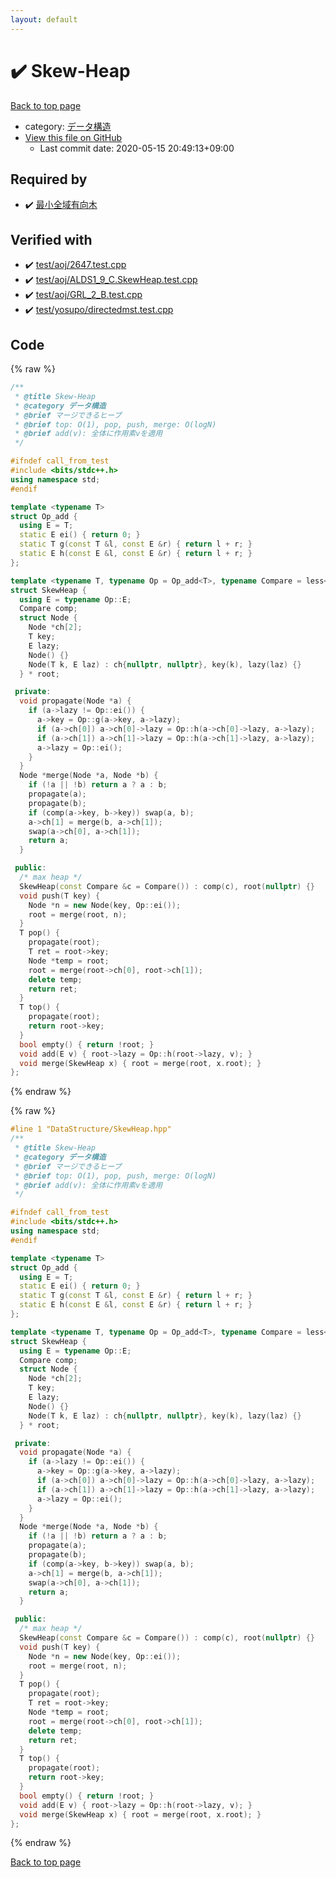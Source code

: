```yaml
---
layout: default
---
```


<!-- mathjax config similar to math.stackexchange -->
<script type="text/javascript" async
  src="https://cdnjs.cloudflare.com/ajax/libs/mathjax/2.7.5/MathJax.js?config=TeX-MML-AM_CHTML">
</script>
<script type="text/x-mathjax-config">
  MathJax.Hub.Config({
    TeX: { equationNumbers: { autoNumber: "AMS" }},
    tex2jax: {
      inlineMath: [ ['$','$'] ],
      processEscapes: true
    },
    "HTML-CSS": { matchFontHeight: false },
    displayAlign: "left",
    displayIndent: "2em"
  });
</script>

<script type="text/javascript" src="https://cdnjs.cloudflare.com/ajax/libs/jquery/3.4.1/jquery.min.js"></script>
<script src="https://cdn.jsdelivr.net/npm/jquery-balloon-js@1.1.2/jquery.balloon.min.js" integrity="sha256-ZEYs9VrgAeNuPvs15E39OsyOJaIkXEEt10fzxJ20+2I=" crossorigin="anonymous"></script>
<script type="text/javascript" src="../../assets/js/copy-button.js"></script>
<link rel="stylesheet" href="../../assets/css/copy-button.css" />


# :heavy_check_mark: Skew-Heap

<a href="../../index.html">Back to top page</a>

* category: <a href="../../index.html#c1c7278649b583761cecd13e0628181d">データ構造</a>
* <a href="{{ site.github.repository_url }}/blob/master/DataStructure/SkewHeap.hpp">View this file on GitHub</a>
    - Last commit date: 2020-05-15 20:49:13+09:00




## Required by

* :heavy_check_mark: <a href="../Graph/MinimumSpanningAborescense.hpp.html">最小全域有向木</a>


## Verified with

* :heavy_check_mark: <a href="../../verify/test/aoj/2647.test.cpp.html">test/aoj/2647.test.cpp</a>
* :heavy_check_mark: <a href="../../verify/test/aoj/ALDS1_9_C.SkewHeap.test.cpp.html">test/aoj/ALDS1_9_C.SkewHeap.test.cpp</a>
* :heavy_check_mark: <a href="../../verify/test/aoj/GRL_2_B.test.cpp.html">test/aoj/GRL_2_B.test.cpp</a>
* :heavy_check_mark: <a href="../../verify/test/yosupo/directedmst.test.cpp.html">test/yosupo/directedmst.test.cpp</a>


## Code

<a id="unbundled"></a>
{% raw %}
```cpp
/**
 * @title Skew-Heap
 * @category データ構造
 * @brief マージできるヒープ
 * @brief top: O(1), pop, push, merge: O(logN)
 * @brief add(v): 全体に作用素vを適用
 */

#ifndef call_from_test
#include <bits/stdc++.h>
using namespace std;
#endif

template <typename T>
struct Op_add {
  using E = T;
  static E ei() { return 0; }
  static T g(const T &l, const E &r) { return l + r; }
  static E h(const E &l, const E &r) { return l + r; }
};

template <typename T, typename Op = Op_add<T>, typename Compare = less<T>>
struct SkewHeap {
  using E = typename Op::E;
  Compare comp;
  struct Node {
    Node *ch[2];
    T key;
    E lazy;
    Node() {}
    Node(T k, E laz) : ch{nullptr, nullptr}, key(k), lazy(laz) {}
  } * root;

 private:
  void propagate(Node *a) {
    if (a->lazy != Op::ei()) {
      a->key = Op::g(a->key, a->lazy);
      if (a->ch[0]) a->ch[0]->lazy = Op::h(a->ch[0]->lazy, a->lazy);
      if (a->ch[1]) a->ch[1]->lazy = Op::h(a->ch[1]->lazy, a->lazy);
      a->lazy = Op::ei();
    }
  }
  Node *merge(Node *a, Node *b) {
    if (!a || !b) return a ? a : b;
    propagate(a);
    propagate(b);
    if (comp(a->key, b->key)) swap(a, b);
    a->ch[1] = merge(b, a->ch[1]);
    swap(a->ch[0], a->ch[1]);
    return a;
  }

 public:
  /* max heap */
  SkewHeap(const Compare &c = Compare()) : comp(c), root(nullptr) {}
  void push(T key) {
    Node *n = new Node(key, Op::ei());
    root = merge(root, n);
  }
  T pop() {
    propagate(root);
    T ret = root->key;
    Node *temp = root;
    root = merge(root->ch[0], root->ch[1]);
    delete temp;
    return ret;
  }
  T top() {
    propagate(root);
    return root->key;
  }
  bool empty() { return !root; }
  void add(E v) { root->lazy = Op::h(root->lazy, v); }
  void merge(SkewHeap x) { root = merge(root, x.root); }
};
```
{% endraw %}

<a id="bundled"></a>
{% raw %}
```cpp
#line 1 "DataStructure/SkewHeap.hpp"
/**
 * @title Skew-Heap
 * @category データ構造
 * @brief マージできるヒープ
 * @brief top: O(1), pop, push, merge: O(logN)
 * @brief add(v): 全体に作用素vを適用
 */

#ifndef call_from_test
#include <bits/stdc++.h>
using namespace std;
#endif

template <typename T>
struct Op_add {
  using E = T;
  static E ei() { return 0; }
  static T g(const T &l, const E &r) { return l + r; }
  static E h(const E &l, const E &r) { return l + r; }
};

template <typename T, typename Op = Op_add<T>, typename Compare = less<T>>
struct SkewHeap {
  using E = typename Op::E;
  Compare comp;
  struct Node {
    Node *ch[2];
    T key;
    E lazy;
    Node() {}
    Node(T k, E laz) : ch{nullptr, nullptr}, key(k), lazy(laz) {}
  } * root;

 private:
  void propagate(Node *a) {
    if (a->lazy != Op::ei()) {
      a->key = Op::g(a->key, a->lazy);
      if (a->ch[0]) a->ch[0]->lazy = Op::h(a->ch[0]->lazy, a->lazy);
      if (a->ch[1]) a->ch[1]->lazy = Op::h(a->ch[1]->lazy, a->lazy);
      a->lazy = Op::ei();
    }
  }
  Node *merge(Node *a, Node *b) {
    if (!a || !b) return a ? a : b;
    propagate(a);
    propagate(b);
    if (comp(a->key, b->key)) swap(a, b);
    a->ch[1] = merge(b, a->ch[1]);
    swap(a->ch[0], a->ch[1]);
    return a;
  }

 public:
  /* max heap */
  SkewHeap(const Compare &c = Compare()) : comp(c), root(nullptr) {}
  void push(T key) {
    Node *n = new Node(key, Op::ei());
    root = merge(root, n);
  }
  T pop() {
    propagate(root);
    T ret = root->key;
    Node *temp = root;
    root = merge(root->ch[0], root->ch[1]);
    delete temp;
    return ret;
  }
  T top() {
    propagate(root);
    return root->key;
  }
  bool empty() { return !root; }
  void add(E v) { root->lazy = Op::h(root->lazy, v); }
  void merge(SkewHeap x) { root = merge(root, x.root); }
};

```
{% endraw %}

<a href="../../index.html">Back to top page</a>

